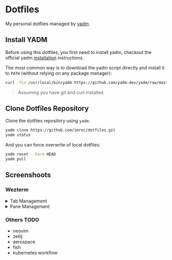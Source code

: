 # Dotfiles

My personal dotfiles managed by [yadm](https://github.com/yadm-dev/yadm).

## Install YADM

Before using this dotfiles, you first need to install yadm, checkout the official yadm [installation](https://yadm.io/docs/install) instructions.

The most common way is to download the yadm script directly and install it to `PATH` (without relying on any package manager):

```bash
curl -fLo /usr/local/bin/yadm https://github.com/yadm-dev/yadm/raw/master/yadm && chmod a+x /usr/local/bin/yadm
```

> Assuming you have git and curl installed.

## Clone Dotfiles Repository

Clone the dotfiles repository using `yadm`:

```bash
yadm clone https://github.com/imroc/dotfiles.git
yadm status
```

And you can force overwrite of local dotfiles:

```bash
yadm reset --hard HEAD
yadm pull
```

## Screenshoots

### Wezterm

<details>
<summary>Tab Management</summary>
  
Create, close, navigate, rename, move and toggle hide tabs:

https://github.com/user-attachments/assets/0dc0fa56-60bb-4ce8-b0a3-f9b949ee459d

</details>

<details>
<summary>Pane Management</summary>

Split, navigate and resize panes:

https://github.com/user-attachments/assets/f51889ce-59c3-41b6-b044-930f13a1f33b

</details>

### Others TODO

- neovim
- zellij
- aerospace
- fish
- kubernetes workflow
